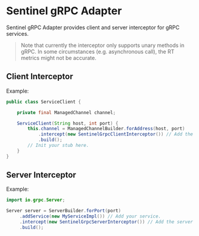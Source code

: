 # Sentinel gRPC Adapter

Sentinel gRPC Adapter provides client and server interceptor for gRPC services.

> Note that currently the interceptor only supports unary methods in gRPC.
> In some circumstances (e.g. asynchronous call), the RT metrics might not be accurate.

## Client Interceptor

Example:

```java
public class ServiceClient {

    private final ManagedChannel channel;

    ServiceClient(String host, int port) {
        this.channel = ManagedChannelBuilder.forAddress(host, port)
            .intercept(new SentinelGrpcClientInterceptor()) // Add the client interceptor.
            .build();
        // Init your stub here.
    }
}
```

## Server Interceptor

Example:

```java
import io.grpc.Server;

Server server = ServerBuilder.forPort(port)
     .addService(new MyServiceImpl()) // Add your service.
     .intercept(new SentinelGrpcServerInterceptor()) // Add the server interceptor.
     .build();
```

